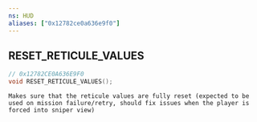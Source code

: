```yaml
---
ns: HUD
aliases: ["0x12782ce0a636e9f0"]
---
```

## RESET_RETICULE_VALUES

```c
// 0x12782CE0A636E9F0
void RESET_RETICULE_VALUES();
```

```
Makes sure that the reticule values are fully reset (expected to be used on mission failure/retry, should fix issues when the player is forced into sniper view)
```
